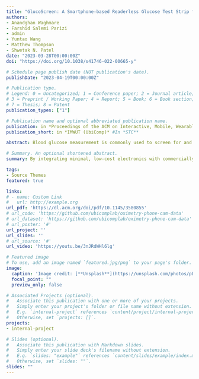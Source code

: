 ```yaml
---
title: "GlucoScreen: A Smartphone-based Readerless Glucose Test Strip for Prediabetes Screening"
authors:
- Anandghan Waghmare
- Farshid Salemi Parizi
- admin
- Yuntao Wang
- Matthew Thompson
- Shwetak N. Patel
date: "2023-03-28T00:00:00Z"
doi: "https://doi.org/10.1038/s41746-022-00665-y"

# Schedule page publish date (NOT publication's date).
publishDate: "2023-04-19T00:00:00Z"

# Publication type.
# Legend: 0 = Uncategorized; 1 = Conference paper; 2 = Journal article;
# 3 = Preprint / Working Paper; 4 = Report; 5 = Book; 6 = Book section;
# 7 = Thesis; 8 = Patent
publication_types: ["1"]

# Publication name and optional abbreviated publication name.
publication: in *Proceedings of the ACM on Interactive, Mobile, Wearable and Ubiquitous Technologies*
publication_short: in *IMWUT (UbiComp)* #In *STC**

abstract: Blood glucose measurement is commonly used to screen for and monitor diabetes, a chronic condition characterized by the inability to effectively modulate blood glucose that can lead to heart disease, vision loss, and kidney failure. Early detection of prediabetes can forestall or reverse more serious illness if healthy lifestyle adjustments or medical interventions are made in a timely manner. Current diabetes screening methods require visits to a healthcare facility and use of over-the-counter glucose-testing devices (glucometers), both of which are costly or inaccessible for many populations, reducing the chances of early disease detection. We therefore developed GlucoScreen, a readerless glucose test strip that enables affordable, single-use, at-home glucose testing, leveraging the user's touchscreen cellphone for reading and displaying results. By integrating minimal, low-cost electronics with commercially available blood glucose testing strips, the GlucoScreen prototype introduces a new type of low-cost, battery-free glucose testing tool that works with any smartphone, obviating the need to purchase a separate dedicated reader. Our key innovation is using the phone's capacitive touchscreen for the readout of the minimally modified commercially available glucose test strips. In an in vitro evaluation with artificial glucose solutions, we tested GlucoScreen with five different phones and compared the findings to two common glucometers, AccuChek and True Metrix. The mean absolute error (MAE) for our GlucoScreen prototype was 4.52 mg/dl (Accu-Chek test strips) and 3.7 mg/dl (True Metrix test strips), compared to 4.98 mg/dl and 5.44 mg/dl for the AccuChek glucometer and True Metrix glucometer, respectively. In a clinical investigation with 75 patients, GlucoScreen had a MAE of 10.47 mg/dl, while the AccuChek glucometer had a 9.88 mg/dl MAE. These results indicate that GlucoScreen's performance is comparable to that of commonly available over-the-counter blood glucose testing devices. With further development and validation, GlucoScreen has the potential to facilitate large-scale and lower cost diabetes screening. This work employs GlucoScreen's smartphone-based technology for glucose testing, but it could be extended to build other readerless electrochemical assays in the future.

# Summary. An optional shortened abstract.
summary: By integrating minimal, low-cost electronics with commercially available blood glucose testing strips, the GlucoScreen prototype introduces a new type of low-cost, battery-free glucose testing tool that works with any smartphone, obviating the need to purchase a separate dedicated reader.

tags:
- Source Themes
featured: true

links:
# - name: Custom Link
#   url: http://example.org
url_pdf: 'https://dl.acm.org/doi/pdf/10.1145/3580855'
# url_code: 'https://github.com/ubicomplab/oximetry-phone-cam-data'
# url_dataset: 'https://github.com/ubicomplab/oximetry-phone-cam-data'
# url_poster: '#'
url_project: ''
url_slides: ''
# url_source: '#'
url_video: 'https://youtu.be/3nJRdWHl6lg'

# Featured image
# To use, add an image named `featured.jpg/png` to your page's folder. 
image:
  caption: 'Image credit: [**Unsplash**](https://unsplash.com/photos/pLCdAaMFLTE)'
  focal_point: ""
  preview_only: false

# Associated Projects (optional).
#   Associate this publication with one or more of your projects.
#   Simply enter your project's folder or file name without extension.
#   E.g. `internal-project` references `content/project/internal-project/index.md`.
#   Otherwise, set `projects: []`.
projects:
- internal-project

# Slides (optional).
#   Associate this publication with Markdown slides.
#   Simply enter your slide deck's filename without extension.
#   E.g. `slides: "example"` references `content/slides/example/index.md`.
#   Otherwise, set `slides: ""`.
slides: ""
---
```

<!-- 
{{% alert note %}}
Click the *Cite* button above to demo the feature to enable visitors to import publication metadata into their reference management software.
{{% /alert %}}

{{% alert note %}}
Click the *Slides* button above to demo Academic's Markdown slides feature.
{{% /alert %}}

Supplementary notes can be added here, including [code and math](https://sourcethemes.com/academic/docs/writing-markdown-latex/). -->

